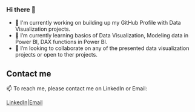 ### Hi there 👋
- 🔭 I'm currently working on building up my GitHub Profile with Data Visualization projects.
- 🌱 I’m currently learning basics of Data Visualization, Modeling data in Power BI, DAX functions in Power BI.
- 👯 I’m looking to collaborate on any of the presented data visualization projects or open to ther projects.
<!--<h2>Background</h2>-->

<h2>Contact me</h2>

 📫 To reach me, please contact me on LinkedIn or Email:
 
 <p><a href="https://www.linkedin.com/in/liubov-kyrychenko">LinkedIn</a>|<a href="mailto:liubov.kyrychenko.work@gmail.com">Email</a></p>

<!--
**liubovkyry/liubovkyry** is a ✨ _special_ ✨ repository because its `README.md` (this file) appears on your GitHub profile.

Here are some ideas to get you started:

- 🔭 I'm currently working on building up my GitHub Profile with Data Visualization projects.
- 🌱 I’m currently learning basics of Data Visualization, Modeling data in Power BI, DAX functions in Power BI.
- 👯 I’m looking to collaborate on any of the presented data visualization projects or open to ther projects.
- 🤔 I’m looking for help with ...
- 💬 Ask me about ...
- 📫 How to reach me:
 <p><a href="https://www.linkedin.com/in/liubov-kyrychenko">LinkedIn</a>|<a href="mailto:liubov.kyrychenko.work@gmail.com">email</a></p> 
- 😄 Pronouns: ...
- ⚡ Fun fact: ...
-->
